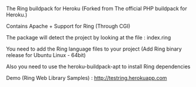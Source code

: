 The Ring buildpack for Heroku (Forked from The official PHP buildpack for Heroku.)

Contains Apache + Support for Ring (Through CGI)

The package will detect the project by looking at the file : index.ring 

You need to add the Ring language files to your project (Add Ring binary release for Ubuntu Linux - 64bit)

Also you need to use the heroku-buildpack-apt to install Ring dependencies

Demo (Ring Web Library Samples) : http://testring.herokuapp.com 
